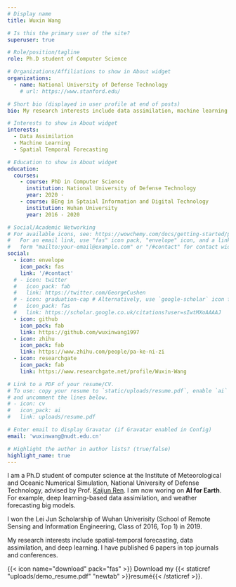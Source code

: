 ```yaml
---
# Display name
title: Wuxin Wang

# Is this the primary user of the site?
superuser: true

# Role/position/tagline
role: Ph.D student of Computer Science

# Organizations/Affiliations to show in About widget
organizations:
  - name: National University of Defense Technology
    # url: https://www.stanford.edu/

# Short bio (displayed in user profile at end of posts)
bio: My research interests include data assimilation, machine learning and spatial-temporal forecasting.

# Interests to show in About widget
interests:
  - Data Assimilation
  - Machine Learning
  - Spatial Temporal Forecasting

# Education to show in About widget
education:
  courses:
    - course: PhD in Computer Science
      institution: National University of Defense Technology
      year: 2020 -
    - course: BEng in Sptaial Information and Digital Technology
      institution: Wuhan University
      year: 2016 - 2020

# Social/Academic Networking
# For available icons, see: https://wowchemy.com/docs/getting-started/page-builder/#icons
#   For an email link, use "fas" icon pack, "envelope" icon, and a link in the
#   form "mailto:your-email@example.com" or "/#contact" for contact widget.
social:
  - icon: envelope
    icon_pack: fas
    link: '/#contact'
  # - icon: twitter
  #   icon_pack: fab
  #   link: https://twitter.com/GeorgeCushen
  # - icon: graduation-cap # Alternatively, use `google-scholar` icon from `ai` icon pack
  #   icon_pack: fas
  #   link: https://scholar.google.co.uk/citations?user=sIwtMXoAAAAJ
  - icon: github
    icon_pack: fab
    link: https://github.com/wuxinwang1997
  - icon: zhihu
    icon_pack: fab
    link: https://www.zhihu.com/people/pa-ke-ni-zi
  - icon: researchgate
    icon_pack: fab
    link: https://www.researchgate.net/profile/Wuxin-Wang

# Link to a PDF of your resume/CV.
# To use: copy your resume to `static/uploads/resume.pdf`, enable `ai` icons in `params.toml`,
# and uncomment the lines below.
# - icon: cv
#   icon_pack: ai
#   link: uploads/resume.pdf

# Enter email to display Gravatar (if Gravatar enabled in Config)
email: 'wuxinwang@nudt.edu.cn'

# Highlight the author in author lists? (true/false)
highlight_name: true
---
```


I am a Ph.D student of computer science at the Institute of Meteorological and Oceanic Numerical Simulation, National University of Defense Technology, advised by Prof. [Kaijun Ren](https://www.researchgate.net/profile/Kaijun-Ren). I am now woring on **AI for Earth**. For example, deep learning-based data assimilation, and weather forecasting big models.

I won the Lei Jun Scholarship of Wuhan Univerisity (School of Remote Sensing and Information Engineering, Class of 2016, Top 1) in 2019.

My research interests include spatial-temporal forecasting, data assimilation, and deep learning. I have published 6 papers in top journals and conferences.

{{< icon name="download" pack="fas" >}} Download my {{< staticref "uploads/demo_resume.pdf" "newtab" >}}resumé{{< /staticref >}}.
